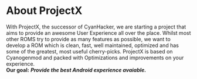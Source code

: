 # About ProjectX

With ProjectX, the successor of CyanHacker, we are starting a project that aims to provide an awesome User Experience all over the place. Whilst most other ROMS try to provide as many features as possible, we want to develop a ROM which is clean, fast, well maintained, optimized and has some of the greatest, most useful cherry-picks.
ProjectX is based on Cyanogenmod and packed with Optimizations and improvements on your experience.  
**Our goal:** ***Provide the best Android experience avaiable.***
